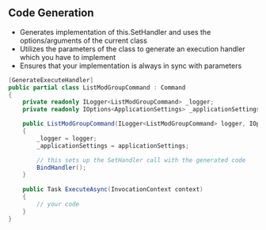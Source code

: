 ## Code Generation

- Generates implementation of this.SetHandler and uses the options/arguments of the current class
- Utilizes the parameters of the class to generate an execution handler which you have to implement
- Ensures that your implementation is always in sync with parameters
```cs
[GenerateExecuteHandler]
public partial class ListModGroupCommand : Command
{
	private readonly ILogger<ListModGroupCommand> _logger;
	private readonly IOptions<ApplicationSettings> _applicationSettings;

	public ListModGroupCommand(ILogger<ListModGroupCommand> logger, IOptions<ApplicationSettings> applicationSettings) : base("modgroups", "Lists all modgroups")
	{
		_logger = logger;
		_applicationSettings = applicationSettings;

		// this sets up the SetHandler call with the generated code
		BindHandler();
	}
	
	public Task ExecuteAsync(InvocationContext context)
	{
		// your code
	}
}
```